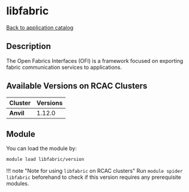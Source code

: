 # libfabric

[Back to application catalog](../app_catalog.md)

## Description
The Open Fabrics Interfaces (OFI) is a framework focused on exporting fabric communication services to applications.

## Available Versions on RCAC Clusters
|Cluster|Versions|
|---|---|
|**Anvil**|1.12.0|

## Module
You can load the module by:

```bash
module load libfabric/version
```

!!! note "Note for using `libfabric` on RCAC clusters"
    Run `module spider libfabric` beforehand to check if this version requires any prerequisite modules.
